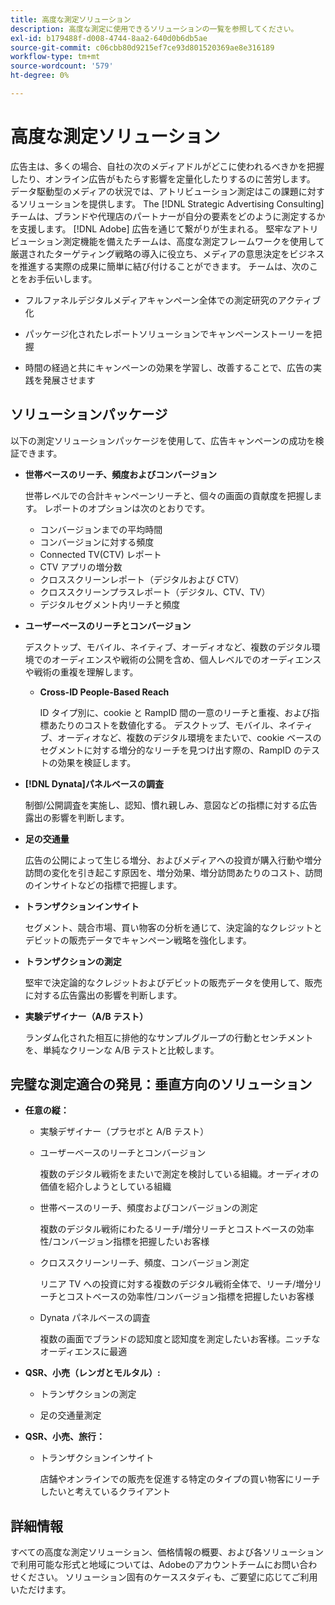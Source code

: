 ```yaml
---
title: 高度な測定ソリューション
description: 高度な測定に使用できるソリューションの一覧を参照してください。
exl-id: b179488f-d008-4744-8aa2-640d0b6db5ae
source-git-commit: c06cbb80d9215ef7ce93d801520369ae8e316189
workflow-type: tm+mt
source-wordcount: '579'
ht-degree: 0%

---
```


# 高度な測定ソリューション

広告主は、多くの場合、自社の次のメディアドルがどこに使われるべきかを把握したり、オンライン広告がもたらす影響を定量化したりするのに苦労します。 データ駆動型のメディアの状況では、アトリビューション測定はこの課題に対するソリューションを提供します。 The [!DNL Strategic Advertising Consulting] チームは、ブランドや代理店のパートナーが自分の要素をどのように測定するかを支援します。 [!DNL Adobe] 広告を通じて繋がりが生まれる。 堅牢なアトリビューション測定機能を備えたチームは、高度な測定フレームワークを使用して厳選されたターゲティング戦略の導入に役立ち、メディアの意思決定をビジネスを推進する実際の成果に簡単に結び付けることができます。 チームは、次のことをお手伝いします。

* フルファネルデジタルメディアキャンペーン全体での測定研究のアクティブ化

* パッケージ化されたレポートソリューションでキャンペーンストーリーを把握

* 時間の経過と共にキャンペーンの効果を学習し、改善することで、広告の実践を発展させます

## ソリューションパッケージ

以下の測定ソリューションパッケージを使用して、広告キャンペーンの成功を検証できます。

* **世帯ベースのリーチ、頻度およびコンバージョン**

  世帯レベルでの合計キャンペーンリーチと、個々の画面の貢献度を把握します。 レポートのオプションは次のとおりです。

   * コンバージョンまでの平均時間
   * コンバージョンに対する頻度
   * Connected TV(CTV) レポート
   * CTV アプリの増分数
   * クロススクリーンレポート（デジタルおよび CTV）
   * クロススクリーンプラスレポート（デジタル、CTV、TV）
   * デジタルセグメント内リーチと頻度

* **ユーザーベースのリーチとコンバージョン**

  デスクトップ、モバイル、ネイティブ、オーディオなど、複数のデジタル環境でのオーディエンスや戦術の公開を含め、個人レベルでのオーディエンスや戦術の重複を理解します。

   * **Cross-ID People-Based Reach**

     ID タイプ別に、cookie と RampID 間の一意のリーチと重複、および指標あたりのコストを数値化する。 デスクトップ、モバイル、ネイティブ、オーディオなど、複数のデジタル環境をまたいで、cookie ベースのセグメントに対する増分的なリーチを見つけ出す際の、RampID のテストの効果を検証します。

* **[!DNL Dynata]パネルベースの調査**

  制御/公開調査を実施し、認知、慣れ親しみ、意図などの指標に対する広告露出の影響を判断します。

* **足の交通量**

  広告の公開によって生じる増分、およびメディアへの投資が購入行動や増分訪問の変化を引き起こす原因を、増分効果、増分訪問あたりのコスト、訪問のインサイトなどの指標で把握します。

* **トランザクションインサイト**

  セグメント、競合市場、買い物客の分析を通じて、決定論的なクレジットとデビットの販売データでキャンペーン戦略を強化します。

* **トランザクションの測定**

  堅牢で決定論的なクレジットおよびデビットの販売データを使用して、販売に対する広告露出の影響を判断します。

* **実験デザイナー（A/B テスト）**

  ランダム化された相互に排他的なサンプルグループの行動とセンチメントを、単純なクリーンな A/B テストと比較します。

## 完璧な測定適合の発見：垂直方向のソリューション

* **任意の縦：**

   * 実験デザイナー（プラセボと A/B テスト）

   * ユーザーベースのリーチとコンバージョン

     複数のデジタル戦術をまたいで測定を検討している組織。オーディオの価値を紹介しようとしている組織

   * 世帯ベースのリーチ、頻度およびコンバージョンの測定

     複数のデジタル戦術にわたるリーチ/増分リーチとコストベースの効率性/コンバージョン指標を把握したいお客様

   * クロススクリーンリーチ、頻度、コンバージョン測定

     リニア TV への投資に対する複数のデジタル戦術全体で、リーチ/増分リーチとコストベースの効率性/コンバージョン指標を把握したいお客様

   * Dynata パネルベースの調査

     複数の画面でブランドの認知度と認知度を測定したいお客様。ニッチなオーディエンスに最適

* **QSR、小売（レンガとモルタル）:**

   * トランザクションの測定

   * 足の交通量測定

* **QSR、小売、旅行：**

   * トランザクションインサイト

     店舗やオンラインでの販売を促進する特定のタイプの買い物客にリーチしたいと考えているクライアント

## 詳細情報

すべての高度な測定ソリューション、価格情報の概要、および各ソリューションで利用可能な形式と地域については、Adobeのアカウントチームにお問い合わせください。 ソリューション固有のケーススタディも、ご要望に応じてご利用いただけます。
